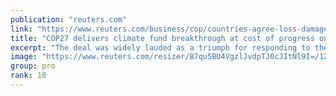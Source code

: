 ```yaml
---
publication: "reuters.com"
link: "https://www.reuters.com/business/cop/countries-agree-loss-damage-fund-final-cop27-deal-elusive-2022-11-20/"
title: "COP27 delivers climate fund breakthrough at cost of progress on emissions"
excerpt: "The deal was widely lauded as a triumph for responding to the impact that global warming is having on vulnerable countries. But many countries said they felt pressured to give up on tougher commitment"
image: "https://www.reuters.com/resizer/B7qu5BU4VgzlJvdpTJ0cJItNl9I=/1200x628/smart/filters:quality(80)/cloudfront-us-east-2.images.arcpublishing.com/reuters/7HYLM6C2NNLLDOLIIFZAQJCC3Y.jpg"
group: pro
rank: 18
---
```

